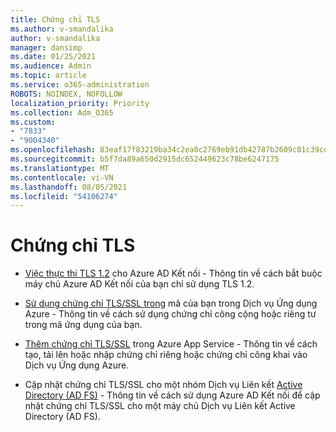 ```yaml
---
title: Chứng chỉ TLS
ms.author: v-smandalika
author: v-smandalika
manager: dansimp
ms.date: 01/25/2021
ms.audience: Admin
ms.topic: article
ms.service: o365-administration
ROBOTS: NOINDEX, NOFOLLOW
localization_priority: Priority
ms.collection: Adm_O365
ms.custom:
- "7833"
- "9004340"
ms.openlocfilehash: 83eaf17f83219ba34c2ea0c2769eb91db42787b2609c01c39cd67100638289eb
ms.sourcegitcommit: b5f7da89a650d2915dc652449623c78be6247175
ms.translationtype: MT
ms.contentlocale: vi-VN
ms.lasthandoff: 08/05/2021
ms.locfileid: "54106274"
---
```

# <a name="tls-certificates"></a>Chứng chỉ TLS

- [Việc thực thi TLS 1.2](https://docs.microsoft.com/azure/active-directory/hybrid/reference-connect-tls-enforcement) cho Azure AD Kết nối - Thông tin về cách bắt buộc máy chủ Azure AD Kết nối của bạn chỉ sử dụng TLS 1.2.

- [Sử dụng chứng chỉ TLS/SSL trong](https://docs.microsoft.com/azure/app-service/configure-ssl-certificate-in-code)  mã của bạn trong Dịch vụ Ứng dụng Azure - Thông tin về cách sử dụng chứng chỉ công cộng hoặc riêng tư trong mã ứng dụng của bạn.

- [Thêm chứng chỉ TLS/SSL](https://docs.microsoft.com/azure/app-service/configure-ssl-certificate)  trong Azure App Service - Thông tin về cách tạo, tải lên hoặc nhập chứng chỉ riêng hoặc chứng chỉ công khai vào Dịch vụ Ứng dụng Azure.

- Cập nhật chứng chỉ TLS/SSL cho một nhóm Dịch vụ Liên kết [Active Directory (AD FS)](https://docs.microsoft.com/azure/active-directory/hybrid/how-to-connect-fed-ssl-update) - Thông tin về cách sử dụng Azure AD Kết nối để cập nhật chứng chỉ TLS/SSL cho một máy chủ Dịch vụ Liên kết Active Directory (AD FS).

